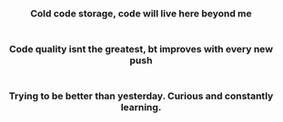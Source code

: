 ### <div align="center">Cold code storage, code will live here beyond me</div><br>
### <div align="center">Code quality isnt the greatest, bt improves with every new push</div><br>
### <div align="center">Trying to be better than yesterday. Curious and constantly learning.</div>
<!--
**Himanshu372/Himanshu372** is a ✨ _special_ ✨ repository because its `README.md` (this file) appears on your GitHub profile.

Here are some ideas to get you started:

- 🔭 I’m currently working on 
- 🌱 I’m currently learning ...
- 👯 I’m looking to collaborate on ...
- 🤔 I’m looking for help with ...
- 💬 Ask me about ...
- 📫 How to reach me: ...
-  Pronouns: ...
- ⚡ Fun fact: ...
-->
  
